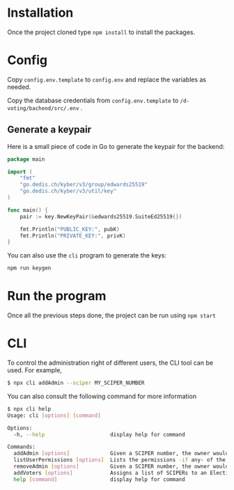# Installation

Once the project cloned type `npm install` to install the packages.

# Config

Copy `config.env.template` to `config.env` and replace the variables as needed.

Copy the database credentials from `config.env.template` to `/d-voting/bachend/src/.env` .

## Generate a keypair

Here is a small piece of code in Go to generate the keypair for the backend:

```go
package main

import (
	"fmt"
	"go.dedis.ch/kyber/v3/group/edwards25519"
	"go.dedis.ch/kyber/v3/util/key"
)

func main() {
	pair := key.NewKeyPair(&edwards25519.SuiteEd25519{})

	fmt.Println("PUBLIC_KEY:", pubK)
	fmt.Println("PRIVATE_KEY:", privK)
}
```

You can also use the `cli` program to generate the keys:

```sh
npm run keygen
```

# Run the program

Once all the previous steps done, the project can be run using `npm start`

# CLI

To control the administration right of different users, the CLI tool can be used.
For example,
```sh
$ npx cli addAdmin --sciper MY_SCIPER_NUMBER
```

You can also consult the following command for more information
```sh
$ npx cli help
Usage: cli [options] [command]

Options:
  -h, --help                     display help for command

Commands:
  addAdmin [options]             Given a SCIPER number, the owner would gain full admin permissions
  listUserPermissions [options]  Lists the permissions -if any- of the owner of a given SCIPER
  removeAdmin [options]          Given a SCIPER number, the owner would lose all admin privileges -if any-
  addVoters [options]            Assigns a list of SCIPERs to an Election as Voters
  help [command]                 display help for command
```
